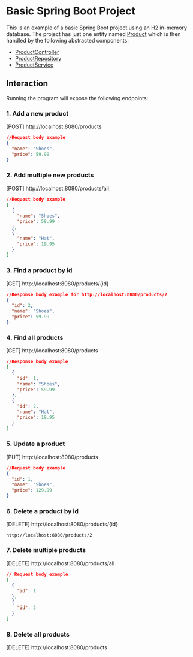 # Basic Spring Boot Project
This is an example of a basic Spring Boot project using an H2 in-memory database.
The project has just one entity named [Product](src/main/java/com/example/basic_structure/model/Product.java) which is then handled by the following abstracted components:
- [ProductController](src/main/java/com/example/basic_structure/controller/ProductController.java)
- [ProductRepository](src/main/java/com/example/basic_structure/repository/ProductRepository.java)
- [ProductService](src/main/java/com/example/basic_structure/service/ProductService.java)

## Interaction
Running the program will expose the following endpoints:
### 1. Add a new product 
[POST] http://localhost:8080/products
```json lines
//Request body example
{
  "name": "Shoes",
  "price": 59.99
}
```

### 2. Add multiple new products
[POST] http://localhost:8080/products/all
```json lines
//Request body example
[
  {
    "name": "Shoes",
    "price": 59.99
  },
  {
    "name": "Hat",
    "price": 19.95
  }
]
```

### 3. Find a product by id
[GET] http://localhost:8080/products/{id}
```json lines
//Response body example for http://localhost:8080/products/2
{
  "id": 2,
  "name": "Shoes",
  "price": 59.99
}
```

### 4. Find all products
[GET] http://localhost:8080/products
```json lines
//Response body example
[
  {
    "id": 1,
    "name": "Shoes",
    "price": 59.99
  },
  {
    "id": 2,
    "name": "Hat",
    "price": 19.95
  }
]
```

### 5. Update a product
[PUT] http://localhost:8080/products
```json lines
//Request body example
{
  "id": 1,
  "name": "Shoes",
  "price": 129.99
}
```

### 6. Delete a product by id
[DELETE] http://localhost:8080/products/{id}
```text
http://localhost:8080/products/2
```

### 7. Delete multiple products
[DELETE] http://localhost:8080/products/all
```json lines
// Request body example
[
  {
    "id": 1
  },
  {
    "id": 2
  }
]
```

### 8. Delete all products
[DELETE] http://localhost:8080/products